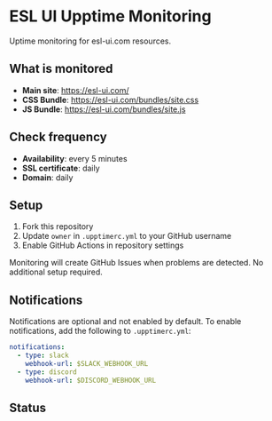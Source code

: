# ESL UI Upptime Monitoring

Uptime monitoring for esl-ui.com resources.

## What is monitored

- **Main site**: https://esl-ui.com/
- **CSS Bundle**: https://esl-ui.com/bundles/site.css  
- **JS Bundle**: https://esl-ui.com/bundles/site.js

## Check frequency

- **Availability**: every 5 minutes
- **SSL certificate**: daily
- **Domain**: daily

## Setup

1. Fork this repository
2. Update `owner` in `.upptimerc.yml` to your GitHub username
3. Enable GitHub Actions in repository settings

Monitoring will create GitHub Issues when problems are detected. No additional setup required.

## Notifications

Notifications are optional and not enabled by default. To enable notifications, add the following to `.upptimerc.yml`:

```yaml
notifications:
  - type: slack
    webhook-url: $SLACK_WEBHOOK_URL
  - type: discord  
    webhook-url: $DISCORD_WEBHOOK_URL
```

## Status

<!-- start summary -->
<!-- end summary -->

<!-- start graph -->
<!-- end graph -->